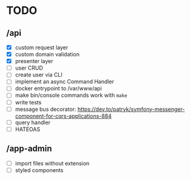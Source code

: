 # TODO

## /api
- [x] custom request layer
- [x] custom domain validation
- [x] presenter layer
- [ ] user CRUD
- [ ] create user via CLI
- [ ] implement an async Command Handler
- [ ] docker entrypoint to /var/www/api
- [ ] make bin/console commands work with `make`
- [ ] write tests
- [ ] message bus decorator: https://dev.to/patryk/symfony-messenger-component-for-cqrs-applications-884
- [ ] query handler
- [ ] HATEOAS

## /app-admin
- [ ] import files without extension
- [ ] styled components
